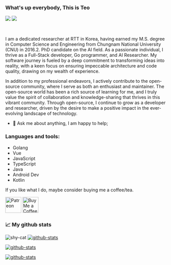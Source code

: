 ### What's up everybody, This is Teo
![][1]
![][8]

<br />

I am a dedicated researcher at RTT in Korea, having earned my M.S. degree in Computer Science and Engineering from Chungnam National University (CNU) in 2016.2. PhD candidate on the AI field. As a passionate individual, I thrive as a Full-Stack developer, Go programmer, and AI Researcher. My software journey is fueled by a deep commitment to transforming ideas into reality, with a keen focus on ensuring impeccable architecture and code quality, drawing on my wealth of experience.

In addition to my professional endeavors, I actively contribute to the open-source community, where I serve as both an enthusiast and maintainer. The open-source world has been a rich source of learning for me, and I truly value the spirit of collaboration and knowledge-sharing that thrives in this vibrant community. Through open-source, I continue to grow as a developer and researcher, driven by the desire to make a positive impact in the ever-evolving landscape of technology.

- 💬 Ask me about anything, I am happy to help;

### Languages and tools:

* Golang
* Vue
* JavaScript
* TypeScript
* Java
* Android Dev
* Kotlin

If you like what I do, maybe consider buying me a coffee/tea.

<!-- HTML to set image height -->
<a href="[3]"><img src="[img2]" alt="Patreon" height="50"></a>
<a href="[9]"><img src="[img7]" alt="Buy Me a Coffee" height="50"></a>

### 📈 My github stats

![shy-cat][img1]
[![github-stats][img3]][4]

[![github-stats][img5]][6]

[![github-stats][img7]][7]

[1]: https://visitor-badge.laobi.icu/badge?page_id=teocci.teocci
[2]: https://github.com/anmol098/teocci/workflows/Waka%20Readme/badge.svg
[3]: https://www.patreon.com/teocci
[4]: https://github.com/teocci?tab=repositories
[5]: https://github.com/teocci
[6]: https://github.com/teocci/JSONViewer-for-Chrome
[7]: https://github.com/teocci/YouTube-In-Background
[8]: https://komarev.com/ghpvc/?username=teocci
[9]: https://www.buymeacoffee.com/teocci


[img1]: https://media.giphy.com/media/mGcNjsfWAjY5AEZNw6/giphy.gif
[img2]: https://img.shields.io/endpoint.svg?url=https%3A%2F%2Fshieldsio-patreon.vercel.app%2Fapi%3Fusername%3Dteocci%26type%3Dpatrons&style=for-the-badge
[img3]: https://github-readme-stats.vercel.app/api?username=teocci&title_color=ffffff&text_color=c9cacc&icon_color=0879BA&bg_color=1d1f21&show_icons=true&line_height=27&count_private=true
[img4]: https://github-readme-stats.vercel.app/api/top-langs/?username=teocci&title_color=ffffff&text_color=c9cacc&icon_color=0879BA&bg_color=1d1f21&langs_count=3 
[img5]: https://github-readme-stats.vercel.app/api/pin/?username=teocci&repo=JSONViewer-for-Chrome&title_color=ffffff&text_color=c9cacc&icon_color=0879BA&bg_color=1d1f21
[img6]: https://github-readme-stats.vercel.app/api/pin/?username=teocci&repo=YouTube-In-Background&title_color=ffffff&text_color=c9cacc&icon_color=0879BA&bg_color=1d1f21
[img7]: https://img.buymeacoffee.com/button-api/?text=Buy%20Teocci%20a%20coffee&emoji=&slug=teocci&button_colour=FFDD00&font_colour=000000&font_family=Lato&outline_colour=000000&coffee_colour=ffffff
